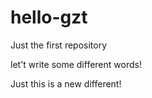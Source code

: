 # hello-gzt
Just the first repository

let't write some different words!

Just this is a new different!
